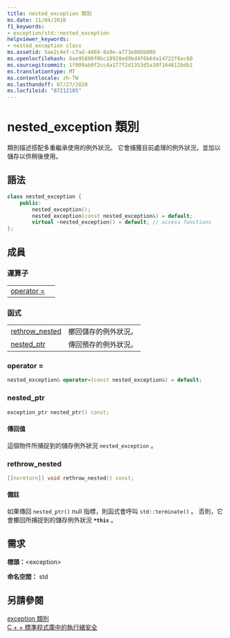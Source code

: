 ```yaml
---
title: nested_exception 類別
ms.date: 11/04/2016
f1_keywords:
- exception/std::nested_exception
helpviewer_keywords:
- nested_exception class
ms.assetid: 5ae2c4ef-c7ad-4469-8a9e-a773e86bb000
ms.openlocfilehash: 6ae95880f0bc18928ed9bd4f6b6da14722f6ec60
ms.sourcegitcommit: 1f009ab0f2cc4a177f2d1353d5a38f164612bdb1
ms.translationtype: MT
ms.contentlocale: zh-TW
ms.lasthandoff: 07/27/2020
ms.locfileid: "87212185"
---
```

# <a name="nested_exception-class"></a>nested_exception 類別

類別描述搭配多重繼承使用的例外狀況。 它會捕獲目前處理的例外狀況，並加以儲存以供稍後使用。

## <a name="syntax"></a>語法

```cpp
class nested_exception {
    public:
        nested_exception();
        nested_exception(const nested_exception&) = default;
        virtual ~nested_exception() = default; // access functions
};
```

## <a name="members"></a>成員

### <a name="operators"></a>運算子

|||
|-|-|
|[operator =](#op_as)||

### <a name="functions"></a>函式

|||
|-|-|
|[rethrow_nested](#rethrow_nested)|擲回儲存的例外狀況。|
|[nested_ptr](#nested_ptr)|傳回預存的例外狀況。|

### <a name="operator"></a><a name="op_as"></a>operator =

```cpp
nested_exception& operator=(const nested_exception&) = default;
```

### <a name="nested_ptr"></a><a name="nested_ptr"></a>nested_ptr

```cpp
exception_ptr nested_ptr() const;
```

#### <a name="return-value"></a>傳回值

這個物件所捕捉到的儲存例外狀況 `nested_exception` 。

### <a name="rethrow_nested"></a><a name="rethrow_nested"></a>rethrow_nested

```cpp
[[noreturn]] void rethrow_nested() const;
```

#### <a name="remarks"></a>備註

如果傳回 `nested_ptr()` null 指標，則函式會呼叫 `std::terminate()` 。 否則，它會擲回所捕捉到的儲存例外狀況 **`*this`** 。

## <a name="requirements"></a>需求

**標頭：**\<exception>

**命名空間：** std

## <a name="see-also"></a>另請參閱

[exception 類別](../standard-library/exception-class.md)\
[C + + 標準程式庫中的執行緒安全](../standard-library/thread-safety-in-the-cpp-standard-library.md)
